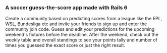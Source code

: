  ### A soccer guess-the-score app made with Rails 6
 
Create a community based on predicting scores from a league like the EPL, WSL, Bundesliga etc and invite your friends to sign up and enter the community join code. Guess and edit your predictions for the upcoming weekend's fixtures before the deadline. After the weekend, check out the weekly table and overall standings to see your points tally and number of times you guessed the exact score or just the right result.
